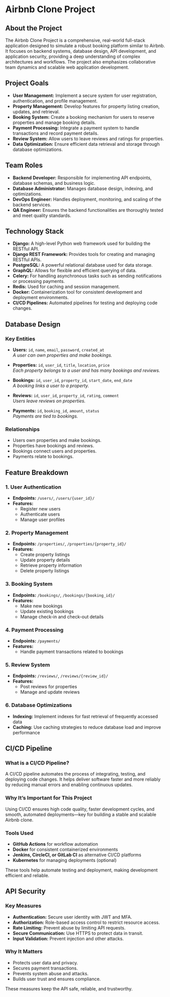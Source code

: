 # Airbnb Clone Project

## About the Project

The Airbnb Clone Project is a comprehensive, real-world full-stack application designed to simulate a robust booking platform similar to Airbnb. It focuses on backend systems, database design, API development, and application security, providing a deep understanding of complex architectures and workflows. The project also emphasizes collaborative team dynamics and scalable web application development.

## Project Goals

- **User Management:** Implement a secure system for user registration, authentication, and profile management.
- **Property Management:** Develop features for property listing creation, updates, and retrieval.
- **Booking System:** Create a booking mechanism for users to reserve properties and manage booking details.
- **Payment Processing:** Integrate a payment system to handle transactions and record payment details.
- **Review System:** Allow users to leave reviews and ratings for properties.
- **Data Optimization:** Ensure efficient data retrieval and storage through database optimizations.

## Team Roles

- **Backend Developer:** Responsible for implementing API endpoints, database schemas, and business logic.
- **Database Administrator:** Manages database design, indexing, and optimizations.
- **DevOps Engineer:** Handles deployment, monitoring, and scaling of the backend services.
- **QA Engineer:** Ensures the backend functionalities are thoroughly tested and meet quality standards.

## Technology Stack

- **Django:** A high-level Python web framework used for building the RESTful API.
- **Django REST Framework:** Provides tools for creating and managing RESTful APIs.
- **PostgreSQL:** A powerful relational database used for data storage.
- **GraphQL:** Allows for flexible and efficient querying of data.
- **Celery:** For handling asynchronous tasks such as sending notifications or processing payments.
- **Redis:** Used for caching and session management.
- **Docker:** Containerization tool for consistent development and deployment environments.
- **CI/CD Pipelines:** Automated pipelines for testing and deploying code changes.

## Database Design

### Key Entities

- **Users:** `id`, `name`, `email`, `password`, `created_at`  
  _A user can own properties and make bookings._

- **Properties:** `id`, `user_id`, `title`, `location`, `price`  
  _Each property belongs to a user and has many bookings and reviews._

- **Bookings:** `id`, `user_id`, `property_id`, `start_date`, `end_date`  
  _A booking links a user to a property._

- **Reviews:** `id`, `user_id`, `property_id`, `rating`, `comment`  
  _Users leave reviews on properties._

- **Payments:** `id`, `booking_id`, `amount`, `status`  
  _Payments are tied to bookings._

### Relationships

- Users own properties and make bookings.
- Properties have bookings and reviews.
- Bookings connect users and properties.
- Payments relate to bookings.

## Feature Breakdown

### 1. User Authentication

- **Endpoints:** `/users/`, `/users/{user_id}/`
- **Features:**
  - Register new users
  - Authenticate users
  - Manage user profiles

### 2. Property Management

- **Endpoints:** `/properties/`, `/properties/{property_id}/`
- **Features:**
  - Create property listings
  - Update property details
  - Retrieve property information
  - Delete property listings

### 3. Booking System

- **Endpoints:** `/bookings/`, `/bookings/{booking_id}/`
- **Features:**
  - Make new bookings
  - Update existing bookings
  - Manage check-in and check-out details

### 4. Payment Processing

- **Endpoints:** `/payments/`
- **Features:**
  - Handle payment transactions related to bookings

### 5. Review System

- **Endpoints:** `/reviews/`, `/reviews/{review_id}/`
- **Features:**
  - Post reviews for properties
  - Manage and update reviews

### 6. Database Optimizations

- **Indexing:** Implement indexes for fast retrieval of frequently accessed data
- **Caching:** Use caching strategies to reduce database load and improve performance

## CI/CD Pipeline

### What is a CI/CD Pipeline?

A CI/CD pipeline automates the process of integrating, testing, and deploying code changes. It helps deliver software faster and more reliably by reducing manual errors and enabling continuous updates.

### Why It’s Important for This Project

Using CI/CD ensures high code quality, faster development cycles, and smooth, automated deployments—key for building a stable and scalable Airbnb clone.

### Tools Used

- **GitHub Actions** for workflow automation
- **Docker** for consistent containerized environments
- **Jenkins, CircleCI, or GitLab CI** as alternative CI/CD platforms
- **Kubernetes** for managing deployments (optional)

These tools help automate testing and deployment, making development efficient and reliable.

## API Security

### Key Measures

- **Authentication:** Secure user identity with JWT and MFA.
- **Authorization:** Role-based access control to restrict resource access.
- **Rate Limiting:** Prevent abuse by limiting API requests.
- **Secure Communication:** Use HTTPS to protect data in transit.
- **Input Validation:** Prevent injection and other attacks.

### Why It Matters

- Protects user data and privacy.
- Secures payment transactions.
- Prevents system abuse and attacks.
- Builds user trust and ensures compliance.

These measures keep the API safe, reliable, and trustworthy.
